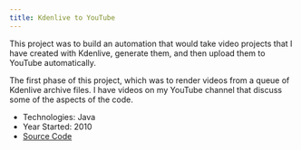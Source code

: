 ```yaml
---
title: Kdenlive to YouTube
---
```


This project was to build an automation that would take video projects that I have created
with Kdenlive, generate them, and then upload them to YouTube automatically.

The first phase of this project, which was to render videos from a queue of
Kdenlive archive files. I have videos on my YouTube channel that discuss some of the
aspects of the code.

* Technologies: Java
* Year Started: 2010
* <a href="https://github.com/almostengr/kdenlivetoyoutube" target="_blank">Source Code</a>
